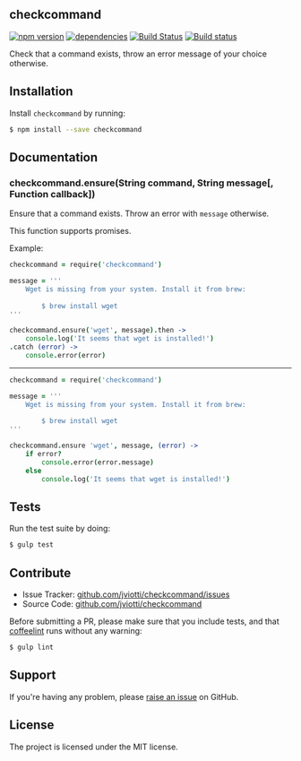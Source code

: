 checkcommand
------------

[![npm version](https://badge.fury.io/js/checkcommand.svg)](http://badge.fury.io/js/checkcommand)
[![dependencies](https://david-dm.org/jviotti/checkcommand.png)](https://david-dm.org/jviotti/checkcommand.png)
[![Build Status](https://travis-ci.org/jviotti/checkcommand.svg?branch=master)](https://travis-ci.org/jviotti/checkcommand)
[![Build status](https://ci.appveyor.com/api/projects/status/xnlub819ghm43sd1?svg=true)](https://ci.appveyor.com/project/jviotti/checkcommand)

Check that a command exists, throw an error message of your choice otherwise.

Installation
------------

Install `checkcommand` by running:

```sh
$ npm install --save checkcommand
```

Documentation
-------------

### checkcommand.ensure(String command, String message[, Function callback])

Ensure that a command exists. Throw an error with `message` otherwise.

This function supports promises.

Example:

```coffee
checkcommand = require('checkcommand')

message = '''
	Wget is missing from your system. Install it from brew:
		
		$ brew install wget
'''

checkcommand.ensure('wget', message).then ->
	console.log('It seems that wget is installed!')
.catch (error) ->
	console.error(error)
```

***

```coffee
checkcommand = require('checkcommand')

message = '''
	Wget is missing from your system. Install it from brew:
		
		$ brew install wget
'''

checkcommand.ensure 'wget', message, (error) ->
	if error?
		console.error(error.message)
	else
		console.log('It seems that wget is installed!')
```

Tests
-----

Run the test suite by doing:

```sh
$ gulp test
```

Contribute
----------

- Issue Tracker: [github.com/jviotti/checkcommand/issues](https://github.com/jviotti/checkcommand/issues)
- Source Code: [github.com/jviotti/checkcommand](https://github.com/jviotti/checkcommand)

Before submitting a PR, please make sure that you include tests, and that [coffeelint](http://www.coffeelint.org/) runs without any warning:

```sh
$ gulp lint
```

Support
-------

If you're having any problem, please [raise an issue](https://github.com/jviotti/checkcommand/issues/new) on GitHub.

License
-------

The project is licensed under the MIT license.
